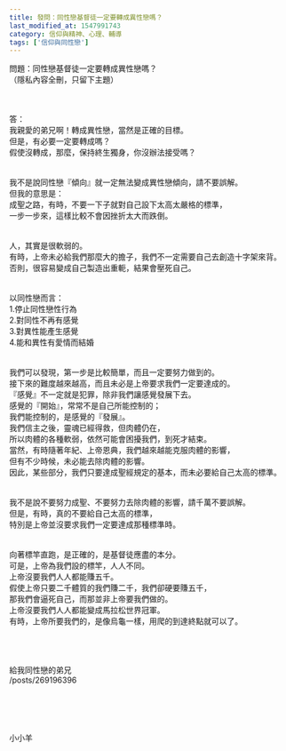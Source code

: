 ```yaml
---
title: 發問：同性戀基督徒一定要轉成異性戀嗎？
last_modified_at: 1547991743
category: 信仰與精神、心理、輔導
tags: ['信仰與同性戀']
---
```


問題：同性戀基督徒一定要轉成異性戀嗎？<br>（隱私內容全刪，只留下主題）<br><!--more--><br><br><br>答：<br>我親愛的弟兄啊！轉成異性戀，當然是正確的目標。<br>但是，有必要一定要轉成嗎？<br>假使沒轉成，那麼，保持終生獨身，你沒辦法接受嗎？<br> <br><br>我不是說同性戀『傾向』就一定無法變成異性戀傾向，請不要誤解。<br>但我的意思是：<br>成聖之路，有時，不要一下子就對自己設下太高太嚴格的標準，<br>一步一步來，這樣比較不會因挫折太大而跌倒。<br><br><br>人，其實是很軟弱的。<br>有時，上帝未必給我們那麼大的擔子，我們不一定需要自己去創造十字架來背。<br>否則，很容易變成自己製造出重軛，結果會壓死自己。<br><br><br>以同性戀而言：<br>1.停止同性戀性行為<br>2.對同性不再有感覺<br>3.對異性能產生感覺<br>4.能和異性有愛情而結婚<br><br><br>我們可以發現，第一步是比較簡單，而且一定要努力做到的。<br>接下來的難度越來越高，而且未必是上帝要求我們一定要達成的。<br>『感覺』不一定就是犯罪，除非我們讓感覺發展下去。<br>感覺的『開始』，常常不是自己所能控制的；<br>我們能控制的，是感覺的『發展』。<br>我們信主之後，靈魂已經得救，但肉體仍在，<br>所以肉體的各種軟弱，依然可能會困擾我們，到死才結束。<br>當然，有時隨著年紀、上帝恩典，我們越來越能克服肉體的影響，<br>但有不少時候，未必能去除肉體的影響。<br>因此，某些部分，我們只要達成聖經規定的基本，而未必要給自己太高的標準。<br><br><br>我不是說不要努力成聖、不要努力去除肉體的影響，請千萬不要誤解。<br>但是，有時，真的不要給自己太高的標準，<br>特別是上帝並沒要求我們一定要達成那種標準時。<br><br><br>向著標竿直跑，是正確的，是基督徒應盡的本分。<br>可是，上帝為我們設的標竿，人人不同。<br>上帝沒要我們人人都能賺五千。<br>假使上帝只要二千體質的我們賺二千，我們卻硬要賺五千，<br>那我們會逼死自己，而那並非上帝要我們做的。<br>上帝沒要我們人人都能變成馬拉松世界冠軍。<br>有時，上帝所要我們的，是像烏龜一樣，用爬的到達終點就可以了。<br><br><br><br><br>給我同性戀的弟兄 <br>/posts/269196396<br> <br><br><br><br><br>小小羊<br><br><br><br><br><br><br> <br> <br><br>



